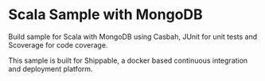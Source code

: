 Scala Sample with MongoDB
=================

Build sample for Scala with MongoDB using Casbah, JUnit for unit tests and Scoverage for code coverage.

This sample is built for Shippable, a docker based continuous integration and deployment platform.
